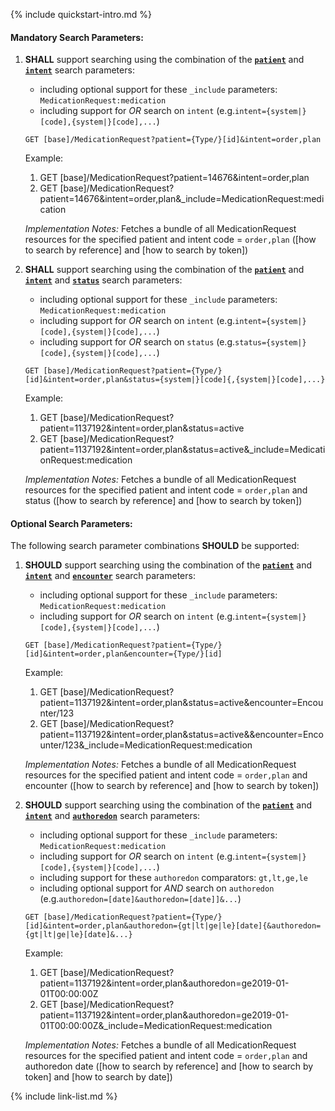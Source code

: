 {% include quickstart-intro.md %}

#### Mandatory Search Parameters:

1. **SHALL** support searching using the combination of the **[`patient`](SearchParameter-us-core-medicationrequest-patient.html)** and **[`intent`](SearchParameter-us-core-medicationrequest-intent.html)** search parameters:
    - including optional support for these `_include` parameters: `MedicationRequest:medication`
    - including support for *OR* search on `intent` (e.g.`intent={system|}[code],{system|}[code],...`)

    `GET [base]/MedicationRequest?patient={Type/}[id]&intent=order,plan`

    Example:
    
      1. GET [base]/MedicationRequest?patient=14676&amp;intent=order,plan
      1. GET [base]/MedicationRequest?patient=14676&amp;intent=order,plan&amp;_include=MedicationRequest:medication

    *Implementation Notes:* Fetches a bundle of all MedicationRequest resources for the specified patient and intent code = `order,plan` ([how to search by reference] and [how to search by token])

1. **SHALL** support searching using the combination of the **[`patient`](SearchParameter-us-core-medicationrequest-patient.html)** and **[`intent`](SearchParameter-us-core-medicationrequest-intent.html)** and **[`status`](SearchParameter-us-core-medicationrequest-status.html)** search parameters:
    - including optional support for these `_include` parameters: `MedicationRequest:medication`
    - including support for *OR* search on `intent` (e.g.`intent={system|}[code],{system|}[code],...`)
    - including support for *OR* search on `status` (e.g.`status={system|}[code],{system|}[code],...`)

    `GET [base]/MedicationRequest?patient={Type/}[id]&intent=order,plan&status={system|}[code]{,{system|}[code],...}`

    Example:
    
      1. GET [base]/MedicationRequest?patient=1137192&amp;intent=order,plan&amp;status=active
      1. GET [base]/MedicationRequest?patient=1137192&amp;intent=order,plan&amp;status=active&amp;_include=MedicationRequest:medication

    *Implementation Notes:* Fetches a bundle of all MedicationRequest resources for the specified patient and intent  code = `order,plan` and status ([how to search by reference] and [how to search by token])


#### Optional Search Parameters:

The following search parameter combinations **SHOULD** be supported:

1. **SHOULD** support searching using the combination of the **[`patient`](SearchParameter-us-core-medicationrequest-patient.html)** and **[`intent`](SearchParameter-us-core-medicationrequest-intent.html)** and **[`encounter`](SearchParameter-us-core-medicationrequest-encounter.html)** search parameters:
    - including optional support for these `_include` parameters: `MedicationRequest:medication`
    - including support for *OR* search on `intent` (e.g.`intent={system|}[code],{system|}[code],...`)

    `GET [base]/MedicationRequest?patient={Type/}[id]&intent=order,plan&encounter={Type/}[id]`

    Example:
    
      1. GET [base]/MedicationRequest?patient=1137192&amp;intent=order,plan&amp;status=active&amp;encounter=Encounter/123
      1. GET [base]/MedicationRequest?patient=1137192&amp;intent=order,plan&amp;status=active&amp;&amp;encounter=Encounter/123&amp;_include=MedicationRequest:medication

    *Implementation Notes:* Fetches a bundle of all MedicationRequest resources for the specified patient and intent  code = `order,plan` and encounter ([how to search by reference] and [how to search by token])

1. **SHOULD** support searching using the combination of the **[`patient`](SearchParameter-us-core-medicationrequest-patient.html)** and **[`intent`](SearchParameter-us-core-medicationrequest-intent.html)** and **[`authoredon`](SearchParameter-us-core-medicationrequest-authoredon.html)** search parameters:
    - including optional support for these `_include` parameters: `MedicationRequest:medication`
    - including support for *OR* search on `intent` (e.g.`intent={system|}[code],{system|}[code],...`)
    - including support for these `authoredon` comparators: `gt,lt,ge,le`
    - including optional support for *AND* search on `authoredon` (e.g.`authoredon=[date]&authoredon=[date]]&...`)

    `GET [base]/MedicationRequest?patient={Type/}[id]&intent=order,plan&authoredon={gt|lt|ge|le}[date]{&authoredon={gt|lt|ge|le}[date]&...}`

    Example:
    
      1. GET [base]/MedicationRequest?patient=1137192&amp;intent=order,plan&amp;authoredon=ge2019-01-01T00:00:00Z
      1. GET [base]/MedicationRequest?patient=1137192&amp;intent=order,plan&amp;authoredon=ge2019-01-01T00:00:00Z&amp;_include=MedicationRequest:medication

    *Implementation Notes:* Fetches a bundle of all MedicationRequest resources for the specified patient and intent  code = `order,plan` and authoredon date ([how to search by reference] and [how to search by token] and [how to search by date])



{% include link-list.md %}